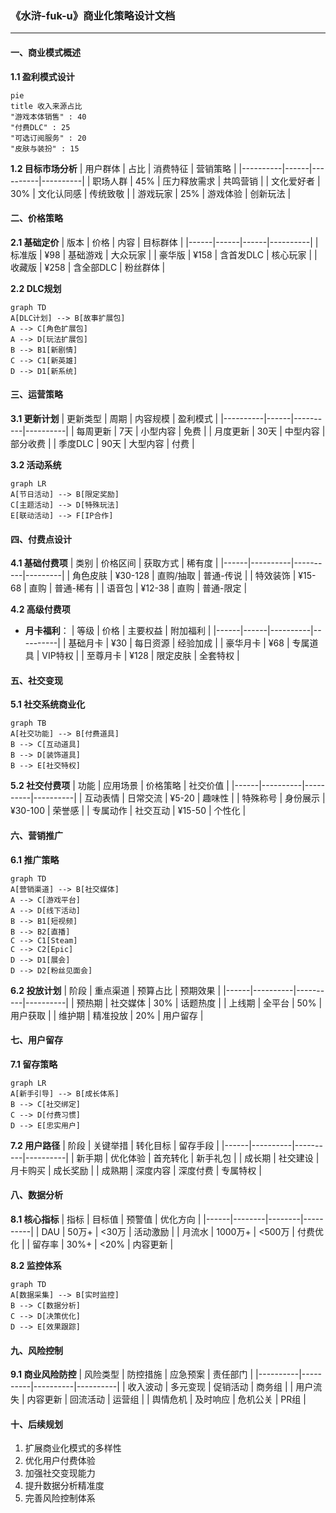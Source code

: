 ### 《水浒-fuk-u》商业化策略设计文档

---

#### 一、商业模式概述

**1.1 盈利模式设计**
```mermaid
pie
title 收入来源占比
"游戏本体销售" : 40
"付费DLC" : 25
"可选订阅服务" : 20
"皮肤与装扮" : 15
```

**1.2 目标市场分析**
| 用户群体 | 占比 | 消费特征 | 营销策略 |
|----------|------|----------|----------|
| 职场人群 | 45% | 压力释放需求 | 共鸣营销 |
| 文化爱好者 | 30% | 文化认同感 | 传统致敬 |
| 游戏玩家 | 25% | 游戏体验 | 创新玩法 |

#### 二、价格策略

**2.1 基础定价**
| 版本 | 价格 | 内容 | 目标群体 |
|------|------|------|----------|
| 标准版 | ¥98 | 基础游戏 | 大众玩家 |
| 豪华版 | ¥158 | 含首发DLC | 核心玩家 |
| 收藏版 | ¥258 | 含全部DLC | 粉丝群体 |

**2.2 DLC规划**
```mermaid
graph TD
A[DLC计划] --> B[故事扩展包]
A --> C[角色扩展包]
A --> D[玩法扩展包]
B --> B1[新剧情]
C --> C1[新英雄]
D --> D1[新系统]
```

#### 三、运营策略

**3.1 更新计划**
| 更新类型 | 周期 | 内容规模 | 盈利模式 |
|----------|------|----------|----------|
| 每周更新 | 7天 | 小型内容 | 免费 |
| 月度更新 | 30天 | 中型内容 | 部分收费 |
| 季度DLC | 90天 | 大型内容 | 付费 |

**3.2 活动系统**
```mermaid
graph LR
A[节日活动] --> B[限定奖励]
C[主题活动] --> D[特殊玩法]
E[联动活动] --> F[IP合作]
```

#### 四、付费点设计

**4.1 基础付费项**
| 类别 | 价格区间 | 获取方式 | 稀有度 |
|------|----------|----------|---------|
| 角色皮肤 | ¥30-128 | 直购/抽取 | 普通-传说 |
| 特效装饰 | ¥15-68 | 直购 | 普通-稀有 |
| 语音包 | ¥12-38 | 直购 | 普通-限定 |

**4.2 高级付费项**
- **月卡福利**：
  | 等级 | 价格 | 主要权益 | 附加福利 |
  |------|------|----------|----------|
  | 基础月卡 | ¥30 | 每日资源 | 经验加成 |
  | 豪华月卡 | ¥68 | 专属道具 | VIP特权 |
  | 至尊月卡 | ¥128 | 限定皮肤 | 全套特权 |

#### 五、社交变现

**5.1 社交系统商业化**
```mermaid
graph TB
A[社交功能] --> B[付费道具]
B --> C[互动道具]
B --> D[装饰道具]
B --> E[社交特权]
```

**5.2 社交付费项**
| 功能 | 应用场景 | 价格策略 | 社交价值 |
|------|----------|----------|----------|
| 互动表情 | 日常交流 | ¥5-20 | 趣味性 |
| 特殊称号 | 身份展示 | ¥30-100 | 荣誉感 |
| 专属动作 | 社交互动 | ¥15-50 | 个性化 |

#### 六、营销推广

**6.1 推广策略**
```mermaid
graph TD
A[营销渠道] --> B[社交媒体]
A --> C[游戏平台]
A --> D[线下活动]
B --> B1[短视频]
B --> B2[直播]
C --> C1[Steam]
C --> C2[Epic]
D --> D1[展会]
D --> D2[粉丝见面会]
```

**6.2 投放计划**
| 阶段 | 重点渠道 | 预算占比 | 预期效果 |
|------|----------|----------|----------|
| 预热期 | 社交媒体 | 30% | 话题热度 |
| 上线期 | 全平台 | 50% | 用户获取 |
| 维护期 | 精准投放 | 20% | 用户留存 |

#### 七、用户留存

**7.1 留存策略**
```mermaid
graph LR
A[新手引导] --> B[成长体系]
B --> C[社交绑定]
C --> D[付费习惯]
D --> E[忠实用户]
```

**7.2 用户路径**
| 阶段 | 关键举措 | 转化目标 | 留存手段 |
|------|----------|----------|----------|
| 新手期 | 优化体验 | 首充转化 | 新手礼包 |
| 成长期 | 社交建设 | 月卡购买 | 成长奖励 |
| 成熟期 | 深度内容 | 深度付费 | 专属特权 |

#### 八、数据分析

**8.1 核心指标**
| 指标 | 目标值 | 预警值 | 优化方向 |
|------|--------|--------|----------|
| DAU | 50万+ | <30万 | 活动激励 |
| 月流水 | 1000万+ | <500万 | 付费优化 |
| 留存率 | 30%+ | <20% | 内容更新 |

**8.2 监控体系**
```mermaid
graph TD
A[数据采集] --> B[实时监控]
B --> C[数据分析]
C --> D[决策优化]
D --> E[效果跟踪]
```

#### 九、风险控制

**9.1 商业风险防控**
| 风险类型 | 防控措施 | 应急预案 | 责任部门 |
|----------|----------|----------|----------|
| 收入波动 | 多元变现 | 促销活动 | 商务组 |
| 用户流失 | 内容更新 | 回流活动 | 运营组 |
| 舆情危机 | 及时响应 | 危机公关 | PR组 |

#### 十、后续规划

1. 扩展商业化模式的多样性
2. 优化用户付费体验
3. 加强社交变现能力
4. 提升数据分析精准度
5. 完善风险控制体系
